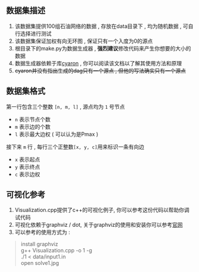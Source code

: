 ## 数据集描述

1. 该数据集提供100组石油网络的数据 , 存放在data目录下 , 均为随机数据 , 可自行选择进行测试
2. 该数据集保证加权有向无环图 , 保证只有一个入度为0的源点
3. 根目录下的make.py为数据生成器 , **强烈建议**修改代码来产生你想要的大小的数据
4. 数据生成器依赖于库[cyaron](https://github.com/luogu-dev/cyaron/wiki) , 你可以阅读该文档以了解其使用方法和原理
5. ~~cyaron并没有指出生成的dag只有一个源点 , 但他的写法确实只有一个源点~~

## 数据集格式

第一行包含三个整数 `[n, m, l]` , 源点均为 ` 1 ` 号节点
-  ` n ` 表示节点个数
-  ` m ` 表示边的个数
-  ` l ` 表示最大边权 ( 可以认为是Pmax )

接下来 ` m ` 行 , 每行三个正整数`[x, y, c]`用来标识一条有向边
-  ` x ` 表示起点
-  ` y ` 表示终点
-  ` c ` 表示边权

## 可视化参考

1. Visualization.cpp提供了c++的可视化例子, 你可以参考这份代码以帮助你调试代码
2. 可视化依赖于graphviz / dot, 关于graphviz的使用和安装你可以参考[官网](http://www.graphviz.org/)
3. 可以参考的使用方式为 :
> install graphviz  
> g++ Visualization.cpp -o 1 -g  
> ./1 < data/input1.in  
> open solve1.jpg  
